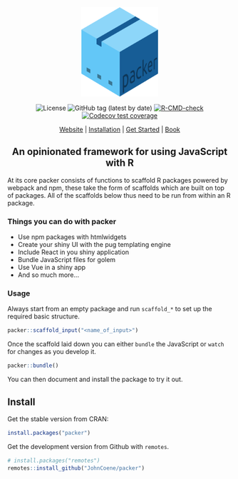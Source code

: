<div align="center">

<img src="docs/_media/packer.png" height = "200px"/>

<!-- badges: start -->
![License](https://img.shields.io/badge/license-MIT-green?style=flat-square)
![GitHub tag (latest by date)](https://img.shields.io/github/v/tag/JohnCoene/packer?label=latest&style=flat-square)
[![R-CMD-check](https://github.com/JohnCoene/packer/workflows/R-CMD-check/badge.svg)](https://github.com/JohnCoene/packer/actions)
[![Codecov test coverage](https://codecov.io/gh/JohnCoene/packer/branch/master/graph/badge.svg)](https://codecov.io/gh/JohnCoene/packer?branch=master)
<!-- badges: end -->

[Website](https://packer.john-coene.com/) | [Installation](https://packer.john-coene.com/#/guide/installation) | [Get Started](https://packer.john-coene.com/#/guide/getting-started) | [Book](https://book.javascript-for-r.com/webpack-intro.html)

## An opinionated framework for using JavaScript with R

</div>

At its core packer consists of functions to scaffold R packages powered by webpack and npm, these take the form of scaffolds which are built on top of packages. All of the scaffolds below thus need to be run from within an R package.

### Things you can do with packer

- Use npm packages with htmlwidgets
- Create your shiny UI with the pug templating engine
- Include React in you shiny application
- Bundle JavaScript files for golem
- Use Vue in a shiny app
- And so much more...

### Usage

Always start from an empty package and run `scaffold_*` to set up the required basic structure.

```r
packer::scaffold_input("<name_of_input>")
```

Once the scaffold laid down you can either `bundle` the JavaScript or `watch` for changes as you develop it.

```r
packer::bundle()
```

You can then document and install the package to try it out.

## Install

Get the stable version from CRAN:

```r
install.packages("packer")
```

Get the development version from Github with `remotes`.

```r
# install.packages("remotes")
remotes::install_github("JohnCoene/packer")
```
